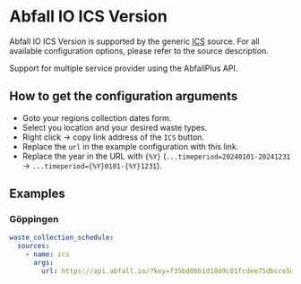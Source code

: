 # Abfall IO ICS Version

Abfall IO ICS Version is supported by the generic [ICS](/doc/source/ics.md) source. For all available configuration options, please refer to the source description.

Support for multiple service provider using the AbfallPlus API.

## How to get the configuration arguments

- Goto your regions collection dates form.
- Select you location and your desired waste types.
- Right click -> copy link address of the `ICS` button.
- Replace the `url` in the example configuration with this link.
- Replace the year in the URL with `{%Y}` (`...timeperiod=20240101-20241231` -> `...timeperiod={%Y}0101-{%Y}1231`).

## Examples

### Göppingen

```yaml
waste_collection_schedule:
  sources:
    - name: ics
      args:
        url: https://api.abfall.io/?key=f35bd08b1d18d9c81fcdee75dbcce5d3&mode=export&idhousenumber=2859&wastetypes=20,17,59,18,19,60&timeperiod={%Y}0101-{%Y}1231&showinactive=false&type=ics
```
